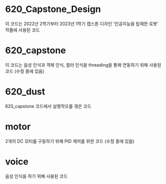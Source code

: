 # 620_Capstone_Design
이 코드는 2022년 2학기부터 2023년 1학기 캡스톤 디자인 '인공지능을 탑재한 로봇' 작품에 사용된 코드

# 620_capstone
이 코드는 음성 인식과 객체 인식, 컬러 인식을 threading을 통해 연동하기 위해 사용된 코드
(수정 중에 있음)

# 620_dust
620_capstone 코드에서 실행착오를 겪은 코드

# motor
2개의 DC 모터를 구동하기 위해 PID 제어를 위한 코드
(수정 중에 있음)

# voice
음성 인식을 하기 위해 사용된 코드
